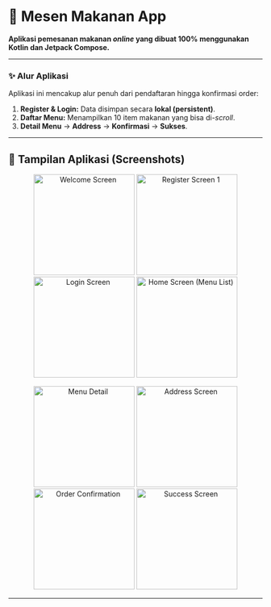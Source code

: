 # 🍔 Mesen Makanan App

**Aplikasi pemesanan makanan *online* yang dibuat 100% menggunakan Kotlin dan Jetpack Compose.**

---

### ✨ Alur Aplikasi

Aplikasi ini mencakup alur penuh dari pendaftaran hingga konfirmasi order:

1.  **Register & Login:** Data disimpan secara **lokal (persistent)**.
2.  **Daftar Menu:** Menampilkan 10 item makanan yang bisa di-*scroll*.
3.  **Detail Menu** $\rightarrow$ **Address** $\rightarrow$ **Konfirmasi** $\rightarrow$ **Sukses**.

---

## 📸 Tampilan Aplikasi (Screenshots)

<p align="center">
  <img src="https://github.com/user-attachments/assets/e39b0721-9046-433b-8c4e-500118641dad" alt="Welcome Screen" width="200"/> 

  <img src="https://github.com/user-attachments/assets/4f5fa945-99b9-4e89-b596-393ebbfee034" alt="Register Screen 1" width="200"/>
  
  <img src="https://github.com/user-attachments/assets/e27256cc-79ce-4c06-820d-963440ab053d" alt="Login Screen" width="200"/>

  <img src="https://github.com/user-attachments/assets/f7228ce5-77b8-456b-9761-0ba48f6efa74" alt="Home Screen (Menu List)" width="200"/>
</p>
<p align="center">
  <img src="https://github.com/user-attachments/assets/ab5bf35c-04d9-4b91-8f92-fcacfbb99406" alt="Menu Detail" width="200"/>

  <img src="https://github.com/user-attachments/assets/5c39abc9-fffb-4d96-a1ee-3076e0802a8a" alt="Address Screen" width="200"/>
  
  <img src="https://github.com/user-attachments/assets/5fc9ee32-409c-4415-b85e-5194c4a8e8c2" alt="Order Confirmation" width="200"/>

  <img src="https://github.com/user-attachments/assets/0cd9bfac-ba85-4923-bc7f-e827d5ebdfac" alt="Success Screen" width="200"/>
</p>

---
